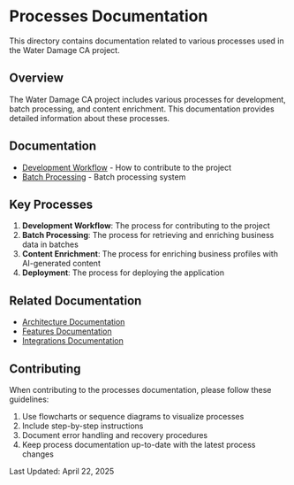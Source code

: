 # Processes Documentation

This directory contains documentation related to various processes used in the Water Damage CA project.

## Overview

The Water Damage CA project includes various processes for development, batch processing, and content enrichment. This documentation provides detailed information about these processes.

## Documentation

- [Development Workflow](./development-workflow.md) - How to contribute to the project
- [Batch Processing](./batch-processing.md) - Batch processing system

## Key Processes

1. **Development Workflow**: The process for contributing to the project
2. **Batch Processing**: The process for retrieving and enriching business data in batches
3. **Content Enrichment**: The process for enriching business profiles with AI-generated content
4. **Deployment**: The process for deploying the application

## Related Documentation

- [Architecture Documentation](../architecture/index.md)
- [Features Documentation](../features/index.md)
- [Integrations Documentation](../integrations/index.md)

## Contributing

When contributing to the processes documentation, please follow these guidelines:

1. Use flowcharts or sequence diagrams to visualize processes
2. Include step-by-step instructions
3. Document error handling and recovery procedures
4. Keep process documentation up-to-date with the latest process changes

Last Updated: April 22, 2025
